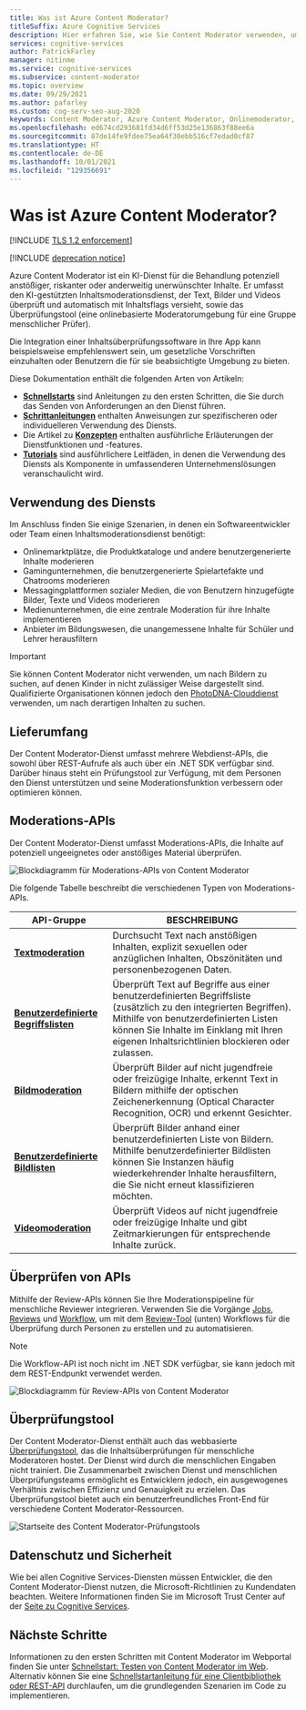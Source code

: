 ```yaml
---
title: Was ist Azure Content Moderator?
titleSuffix: Azure Cognitive Services
description: Hier erfahren Sie, wie Sie Content Moderator verwenden, um nicht angemessene Inhalte in von Benutzern generiertem Material nachzuverfolgen, zu kennzeichnen, zu bewerten und zu filtern.
services: cognitive-services
author: PatrickFarley
manager: nitinme
ms.service: cognitive-services
ms.subservice: content-moderator
ms.topic: overview
ms.date: 09/29/2021
ms.author: pafarley
ms.custom: cog-serv-seo-aug-2020
keywords: Content Moderator, Azure Content Moderator, Onlinemoderator, Inhaltsfilterungssoftware, Inhaltsmoderationsdienst, Inhaltsmoderation
ms.openlocfilehash: ed674cd293681fd34d6ff53d25e136863f88ee6a
ms.sourcegitcommit: 87de14fe9fdee75ea64f30ebb516cf7edad0cf87
ms.translationtype: HT
ms.contentlocale: de-DE
ms.lasthandoff: 10/01/2021
ms.locfileid: "129356691"
---
```

# <a name="what-is-azure-content-moderator"></a>Was ist Azure Content Moderator?

[!INCLUDE [TLS 1.2 enforcement](../../../includes/cognitive-services-tls-announcement.md)]

[!INCLUDE [deprecation notice](includes/tool-deprecation.md)]

Azure Content Moderator ist ein KI-Dienst für die Behandlung potenziell anstößiger, riskanter oder anderweitig unerwünschter Inhalte. Er umfasst den KI-gestützten Inhaltsmoderationsdienst, der Text, Bilder und Videos überprüft und automatisch mit Inhaltsflags versieht, sowie das Überprüfungstool (eine onlinebasierte Moderatorumgebung für eine Gruppe menschlicher Prüfer).

Die Integration einer Inhaltsüberprüfungssoftware in Ihre App kann beispielsweise empfehlenswert sein, um gesetzliche Vorschriften einzuhalten oder Benutzern die für sie beabsichtigte Umgebung zu bieten.

Diese Dokumentation enthält die folgenden Arten von Artikeln:  

* [**Schnellstarts**](client-libraries.md) sind Anleitungen zu den ersten Schritten, die Sie durch das Senden von Anforderungen an den Dienst führen.  
* [**Schrittanleitungen**](try-text-api.md) enthalten Anweisungen zur spezifischeren oder individuelleren Verwendung des Diensts.  
* Die Artikel zu [**Konzepten**](text-moderation-api.md) enthalten ausführliche Erläuterungen der Dienstfunktionen und -features.  
* [**Tutorials**](ecommerce-retail-catalog-moderation.md) sind ausführlichere Leitfäden, in denen die Verwendung des Diensts als Komponente in umfassenderen Unternehmenslösungen veranschaulicht wird.  

## <a name="where-its-used"></a>Verwendung des Diensts

Im Anschluss finden Sie einige Szenarien, in denen ein Softwareentwickler oder Team einen Inhaltsmoderationsdienst benötigt:

- Onlinemarktplätze, die Produktkataloge und andere benutzergenerierte Inhalte moderieren
- Gamingunternehmen, die benutzergenerierte Spielartefakte und Chatrooms moderieren
- Messagingplattformen sozialer Medien, die von Benutzern hinzugefügte Bilder, Texte und Videos moderieren
- Medienunternehmen, die eine zentrale Moderation für ihre Inhalte implementieren
- Anbieter im Bildungswesen, die unangemessene Inhalte für Schüler und Lehrer herausfiltern

> [!IMPORTANT]
> Sie können Content Moderator nicht verwenden, um nach Bildern zu suchen, auf denen Kinder in nicht zulässiger Weise dargestellt sind. Qualifizierte Organisationen können jedoch den [PhotoDNA-Clouddienst](https://www.microsoft.com/photodna "Microsoft PhotoDNA-Clouddienst") verwenden, um nach derartigen Inhalten zu suchen.

## <a name="what-it-includes"></a>Lieferumfang

Der Content Moderator-Dienst umfasst mehrere Webdienst-APIs, die sowohl über REST-Aufrufe als auch über ein .NET SDK verfügbar sind. Darüber hinaus steht ein Prüfungstool zur Verfügung, mit dem Personen den Dienst unterstützen und seine Moderationsfunktion verbessern oder optimieren können.

## <a name="moderation-apis"></a>Moderations-APIs

Der Content Moderator-Dienst umfasst Moderations-APIs, die Inhalte auf potenziell ungeeignetes oder anstößiges Material überprüfen.

![Blockdiagramm für Moderations-APIs von Content Moderator](images/content-moderator-mod-api.png)

Die folgende Tabelle beschreibt die verschiedenen Typen von Moderations-APIs.

| API-Gruppe | BESCHREIBUNG |
| ------ | ----------- |
|[**Textmoderation**](text-moderation-api.md)| Durchsucht Text nach anstößigen Inhalten, explizit sexuellen oder anzüglichen Inhalten, Obszönitäten und personenbezogenen Daten.|
|[**Benutzerdefinierte Begriffslisten**](try-terms-list-api.md)| Überprüft Text auf Begriffe aus einer benutzerdefinierten Begriffsliste (zusätzlich zu den integrierten Begriffen). Mithilfe von benutzerdefinierten Listen können Sie Inhalte im Einklang mit Ihren eigenen Inhaltsrichtlinien blockieren oder zulassen.|  
|[**Bildmoderation**](image-moderation-api.md)| Überprüft Bilder auf nicht jugendfreie oder freizügige Inhalte, erkennt Text in Bildern mithilfe der optischen Zeichenerkennung (Optical Character Recognition, OCR) und erkennt Gesichter.|
|[**Benutzerdefinierte Bildlisten**](try-image-list-api.md)| Überprüft Bilder anhand einer benutzerdefinierten Liste von Bildern. Mithilfe benutzerdefinierter Bildlisten können Sie Instanzen häufig wiederkehrender Inhalte herausfiltern, die Sie nicht erneut klassifizieren möchten.|
|[**Videomoderation**](video-moderation-api.md)| Überprüft Videos auf nicht jugendfreie oder freizügige Inhalte und gibt Zeitmarkierungen für entsprechende Inhalte zurück.|

## <a name="review-apis"></a>Überprüfen von APIs

Mithilfe der Review-APIs können Sie Ihre Moderationspipeline für menschliche Reviewer integrieren. Verwenden Sie die Vorgänge [Jobs](review-api.md#jobs), [Reviews](review-api.md#reviews) und [Workflow](review-api.md#workflows), um mit dem [Review-Tool](#review-tool) (unten) Workflows für die Überprüfung durch Personen zu erstellen und zu automatisieren.

> [!NOTE]
> Die Workflow-API ist noch nicht im .NET SDK verfügbar, sie kann jedoch mit dem REST-Endpunkt verwendet werden.

![Blockdiagramm für Review-APIs von Content Moderator](images/content-moderator-rev-api.png)

## <a name="review-tool"></a>Überprüfungstool

Der Content Moderator-Dienst enthält auch das webbasierte [Überprüfungstool](Review-Tool-User-Guide/human-in-the-loop.md), das die Inhaltsüberprüfungen für menschliche Moderatoren hostet. Der Dienst wird durch die menschlichen Eingaben nicht trainiert. Die Zusammenarbeit zwischen Dienst und menschlichen Überprüfungsteams ermöglicht es Entwicklern jedoch, ein ausgewogenes Verhältnis zwischen Effizienz und Genauigkeit zu erzielen. Das Überprüfungstool bietet auch ein benutzerfreundliches Front-End für verschiedene Content Moderator-Ressourcen.

![Startseite des Content Moderator-Prüfungstools](images/homepage.PNG)

## <a name="data-privacy-and-security"></a>Datenschutz und Sicherheit

Wie bei allen Cognitive Services-Diensten müssen Entwickler, die den Content Moderator-Dienst nutzen, die Microsoft-Richtlinien zu Kundendaten beachten. Weitere Informationen finden Sie im Microsoft Trust Center auf der [Seite zu Cognitive Services](https://www.microsoft.com/trustcenter/cloudservices/cognitiveservices).

## <a name="next-steps"></a>Nächste Schritte

Informationen zu den ersten Schritten mit Content Moderator im Webportal finden Sie unter [Schnellstart: Testen von Content Moderator im Web](quick-start.md). Alternativ können Sie eine [Schnellstartanleitung für eine Clientbibliothek oder REST-API](client-libraries.md) durchlaufen, um die grundlegenden Szenarien im Code zu implementieren.